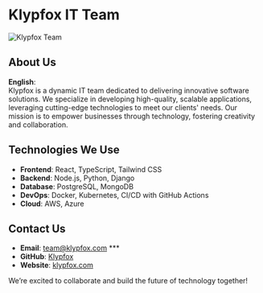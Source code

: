 # Klypfox IT Team

![Klypfox Team](https://i.postimg.cc/MHRrwX7T/image-4.jpg)

## About Us
**English**:  
Klypfox is a dynamic IT team dedicated to delivering innovative software solutions. We specialize in developing high-quality, scalable applications, leveraging cutting-edge technologies to meet our clients' needs. Our mission is to empower businesses through technology, fostering creativity and collaboration.

## Technologies We Use
- **Frontend**: React, TypeScript, Tailwind CSS
- **Backend**: Node.js, Python, Django
- **Database**: PostgreSQL, MongoDB
- **DevOps**: Docker, Kubernetes, CI/CD with GitHub Actions
- **Cloud**: AWS, Azure

## Contact Us
- **Email**: team@klypfox.com ***
- **GitHub**: [Klypfox](https://github.com/klypfox)
- **Website**: [klypfox.com](https://***.com)

We’re excited to collaborate and build the future of technology together!
